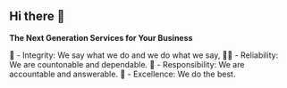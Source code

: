 ## Hi there 👋

**The Next Generation Services for Your Business**

🌈 - Integrity: We say what we do and we do what we say,
👩‍💻 - Reliability: We are countonable and dependable.
🍿 - Responsibility: We are accountable and answerable.
🧙 - Excellence: We do the best.

